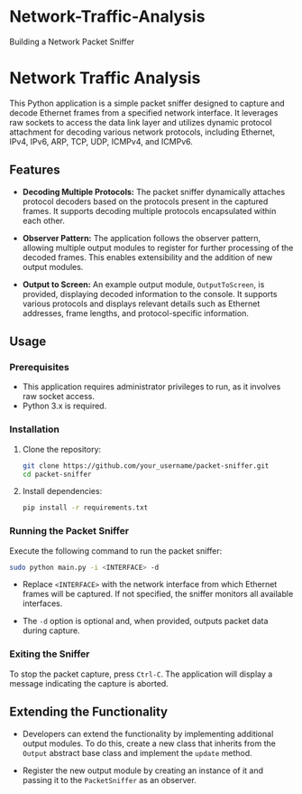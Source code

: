 # Network-Traffic-Analysis
Building a Network Packet Sniffer
# Network Traffic Analysis

This Python application is a simple packet sniffer designed to capture and decode Ethernet frames from a specified network interface. It leverages raw sockets to access the data link layer and utilizes dynamic protocol attachment for decoding various network protocols, including Ethernet, IPv4, IPv6, ARP, TCP, UDP, ICMPv4, and ICMPv6.

## Features

- **Decoding Multiple Protocols:** The packet sniffer dynamically attaches protocol decoders based on the protocols present in the captured frames. It supports decoding multiple protocols encapsulated within each other.

- **Observer Pattern:** The application follows the observer pattern, allowing multiple output modules to register for further processing of the decoded frames. This enables extensibility and the addition of new output modules.

- **Output to Screen:** An example output module, `OutputToScreen`, is provided, displaying decoded information to the console. It supports various protocols and displays relevant details such as Ethernet addresses, frame lengths, and protocol-specific information.

## Usage

### Prerequisites

- This application requires administrator privileges to run, as it involves raw socket access.
- Python 3.x is required.

### Installation

1. Clone the repository:

   ```bash
   git clone https://github.com/your_username/packet-sniffer.git
   cd packet-sniffer
   ```

2. Install dependencies:

   ```bash
   pip install -r requirements.txt
   ```

### Running the Packet Sniffer

Execute the following command to run the packet sniffer:

```bash
sudo python main.py -i <INTERFACE> -d
```

- Replace `<INTERFACE>` with the network interface from which Ethernet frames will be captured. If not specified, the sniffer monitors all available interfaces.

- The `-d` option is optional and, when provided, outputs packet data during capture.

### Exiting the Sniffer

To stop the packet capture, press `Ctrl-C`. The application will display a message indicating the capture is aborted.

## Extending the Functionality

- Developers can extend the functionality by implementing additional output modules. To do this, create a new class that inherits from the `Output` abstract base class and implement the `update` method.

- Register the new output module by creating an instance of it and passing it to the `PacketSniffer` as an observer.
